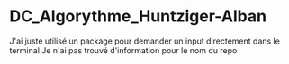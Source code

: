 # DC_Algorythme_Huntziger-Alban

J'ai juste utilisé un package pour demander un input directement dans le terminal
Je n'ai pas trouvé d'information pour le nom du repo